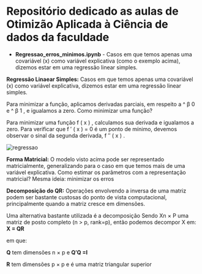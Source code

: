 # Repositório dedicado as aulas de Otimizão Aplicada à Ciência de dados da faculdade
- **Regressao_erros_minimos.ipynb** - Casos em que temos apenas uma covariável (x) como variável explicativa (como o exemplo acima), dizemos estar em uma regressão linear simples.

**Regressão Linaear Simples:**
Casos em que temos apenas uma covariável (x) como variável explicativa, dizemos estar em uma regressão linear simples.

Para minimizar a função, aplicamos derivadas parciais, em respeito a 
^
β
0
 e 
^
β
1
, e igualamos a zero. Como minimizar uma função?

Para minimizar uma função 
f
(
x
)
, calculamos sua derivada e igualamos a zero. Para verificar que 
f
′
(
x
)
= 0 é um ponto de mínimo, devemos observar o sinal da segunda derivada, 
f
′′
(
x
)
.

![regressao](https://github.com/ViniciusCantanhede/imagens/raw/90b1280e0d696e78cf83e969b76dfe92964f7e51/Captura%20de%20tela%202024-03-26%20213217.png)

**Forma Matricial:** 
O modelo visto acima pode ser representado matricialmente, generalizando para o caso em que temos mais de uma variável explicativa.
Como estimar os parâmetros com a representação matricial? Mesma ideia: minimizar os erros

**Decomposição do QR:**
Operações envolvendo a inversa de uma matriz podem ser bastante custosas do ponto de vista computacional, principalmente quando a matriz cresce em dimensões. 

Uma alternativa bastante utilizada é a decomposição Sendo Xn × P uma matriz de posto completo (n > p, rank=p), então podemos decompor X em:
 **X = QR** 

 em que:

**Q** tem dimensões n × p e **Q′Q =I**

**R** tem dimensões p × p e é uma matriz triangular superior
